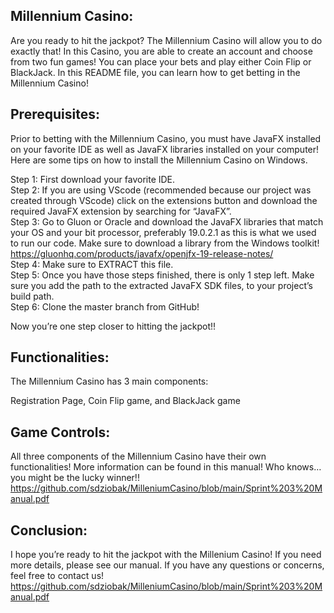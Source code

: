 ## Millennium Casino:

Are you ready to hit the jackpot? The Millennium Casino will allow you to do exactly that! In this Casino, you are able to create an account and choose from two fun games! You can place your bets and play either Coin Flip or BlackJack. In this README file, you can learn how to get betting in the Millennium Casino!

## Prerequisites:

Prior to betting with the Millennium Casino, you must have JavaFX installed on your favorite IDE as well as JavaFX libraries installed on your computer! Here are some tips on how to install the Millennium Casino on Windows.

Step 1: First download your favorite IDE. <br />
Step 2: If you are using VScode (recommended because our project was created through VScode) click on the extensions button and download the required JavaFX extension by searching for “JavaFX”.<br />
Step 3: Go to Gluon or Oracle and download the JavaFX libraries that match your OS and your bit processor, preferably 19.0.2.1 as this is what we used to run our code. Make sure to download a library from the Windows toolkit!
https://gluonhq.com/products/javafx/openjfx-19-release-notes/<br />
Step 4: Make sure to EXTRACT this file.<br />
Step 5: Once you have those steps finished, there is only 1 step left. Make sure you add the path to the extracted JavaFX SDK files, to your project’s build path.<br />
Step 6: Clone the master branch from GitHub!<br />

Now you’re one step closer to hitting the jackpot!!

## Functionalities:
The Millennium Casino has 3 main components:

Registration Page, Coin Flip game, and BlackJack game

## Game Controls:

All three components of the Millennium Casino have their own functionalities! More information can be found in this manual! Who knows… you might be the lucky winner!!
https://github.com/sdziobak/MilleniumCasino/blob/main/Sprint%203%20Manual.pdf

## Conclusion:
I hope you’re ready to hit the jackpot with the Millenium Casino! If you need more details, please see our manual. If you have any questions or concerns, feel free to contact us!
https://github.com/sdziobak/MilleniumCasino/blob/main/Sprint%203%20Manual.pdf



